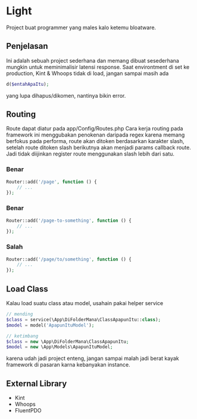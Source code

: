 # Light
Project buat programmer yang males kalo ketemu bloatware.

## Penjelasan
Ini adalah sebuah project sederhana dan memang dibuat
sesederhana mungkin untuk meminimalisir latensi response.
Saat environtment di set ke production, Kint & Whoops tidak di load, jangan sampai masih ada 
```php
d($entahApaItu);
```
yang lupa dihapus/dikomen, nantinya bikin error.

## Routing
Route dapat diatur pada app/Config/Routes.php
Cara kerja routing pada framework ini menggubakan penokenan daripada regex karena memang berfokus pada performa,
route akan ditoken berdasarkan karakter slash, setelah route ditoken slash berikutnya
akan menjadi params callback route.
Jadi tidak diijinkan register route menggunakan slash lebih dari satu.
### Benar
```php
Router::add('/page', function () {
    // ...
});
```
### Benar
```php
Router::add('/page-to-something', function () {
    // ...
});
```
### Salah
```php
Router::add('/page/to/something', function () {
    // ...
});
```

## Load Class
Kalau load suatu class atau model, usahain pakai helper service
```php
// mending
$class = service(\App\DiFolderMana\ClassApapunItu::class);
$model = model('ApapunItuModel');

// ketimbang
$class = new \App\DiFolderMana\ClassApapunItu;
$model = new \App\Models\ApapunItuModel;
```
karena udah jadi project enteng, jangan sampai malah jadi berat kayak framework di pasaran karna kebanyakan instance.

## External Library
- Kint
- Whoops
- FluentPDO